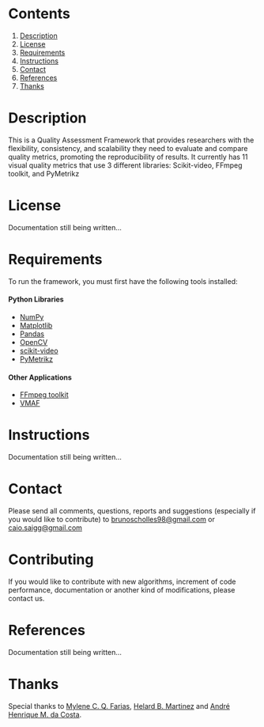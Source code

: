 # Contents

1. [Description](#desc)
2. [License](#lic)
3. [Requirements](#req)
4. [Instructions](#inst)
5. [Contact](#contact)
6. [References](#refs)
7. [Thanks](#thanks)


<a name="desc"></a>
# Description

This is a Quality Assessment Framework that provides researchers with the flexibility, consistency, and scalability they need to evaluate and compare quality metrics, promoting the reproducibility of results. It currently has 11 visual quality metrics that use 3 different libraries: Scikit-video, FFmpeg toolkit, and PyMetrikz

<a name="lic"></a>
# License

Documentation still being written...

<a name="req"></a>
# Requirements

To run the framework, you must first have the following tools installed:

#### Python Libraries

- [NumPy](https://numpy.org/)
- [Matplotlib](https://matplotlib.org/stable/users/installing/index.html)
- [Pandas](https://pandas.pydata.org/)
- [OpenCV](https://docs.opencv.org/4.x/d6/d00/tutorial_py_root.html)
- [scikit-video](http://www.scikit-video.org/stable/)
- [PyMetrikz](https://gitlab.com/gpds-unb/pymetrikz)

#### Other Applications
- [FFmpeg toolkit](https://ffmpeg.org/)
- [VMAF](https://github.com/Netflix/vmaf)

<a name="inst"></a>
# Instructions

Documentation still being written...

<a name="contact"></a>
# Contact

Please send all comments, questions, reports and suggestions (especially if you would like to contribute) to brunoscholles98@gmail.com or  caio.saigg@gmail.com

<a name="contrib"></a>
# Contributing

If you would like to contribute with new algorithms, increment of code performance, documentation or another kind of modifications, please contact us.

<a name="refs"></a>
# References

Documentation still being written…

<a name="thanks"></a>
# Thanks

Special thanks to [Mylene C. Q. Farias](http://www.ene.unb.br/mylene/), [Helard B. Martinez](https://people.ucd.ie/helard.becerra) and [André Henrique M. da Costa](https://www.escavador.com/sobre/277751988/andre-henrique-macedo-da-costa).
